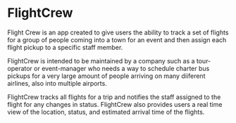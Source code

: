 # FlightCrew

Flight Crew is an app created to give users the ability to track a set of flights for a group of people coming into a town for an event and then assign each flight pickup to a specific staff member. 

FlightCrew is intended to be  maintained by a company such as a tour-operator or event-manager who needs a way to schedule charter bus pickups for a very large amount of people arriving on many diiferent airlines, also into multiple airports. 

FlightCrew tracks all flights for a trip and notifies the staff assigned to the flight for any changes in status. FlightCrew also provides users a real time view of the location, status, and estimated arrival time of the flights. 
